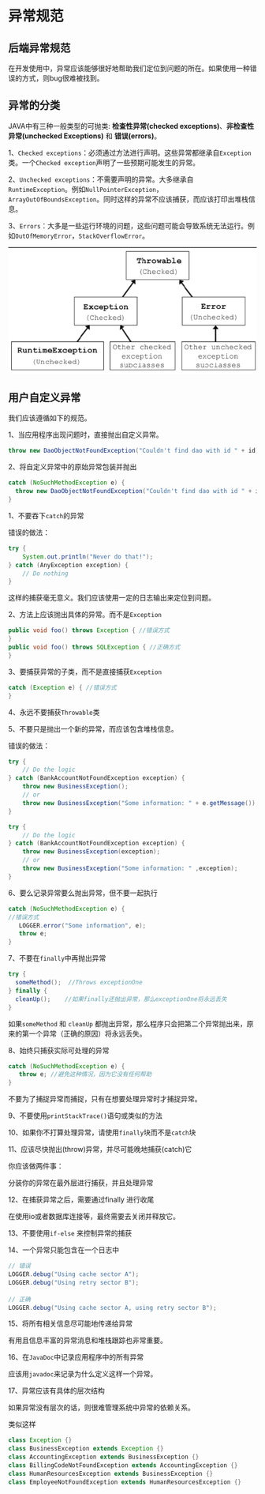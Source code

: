 # 异常规范

## 后端异常规范

在开发使用中，异常应该能够很好地帮助我们定位到问题的所在。如果使用一种错误的方式，则bug很难被找到。

## 异常的分类
JAVA中有三种一般类型的可抛类: **检查性异常(checked exceptions)**、**非检查性异常(unchecked Exceptions)** 和 **错误(errors)**。

1、`Checked exceptions`：必须通过方法进行声明。这些异常都继承自`Exception`类。一个`Checked exception`声明了一些预期可能发生的异常。

2、`Unchecked exceptions`：不需要声明的异常。大多继承自`RuntimeException`。例如`NullPointerException`，`ArrayOutOfBoundsException`。同时这样的异常不应该捕获，而应该打印出堆栈信息。

3、`Errors`：大多是一些运行环境的问题，这些问题可能会导致系统无法运行。例如`OutOfMemoryError`，`StackOverflowError`。

![](./image/throwable.png)

## 用户自定义异常
我们应该遵循如下的规范。

1、当应用程序出现问题时，直接抛出自定义异常。
```java
throw new DaoObjectNotFoundException("Couldn't find dao with id " + id);
```
2、将自定义异常中的原始异常包装并抛出
```java
catch (NoSuchMethodException e) {
  throw new DaoObjectNotFoundException("Couldn't find dao with id " + id, e);
}
```
1、不要吞下`catch`的异常

错误的做法：
```java
try {
    System.out.println("Never do that!");
} catch (AnyException exception) {
    // Do nothing
}
```
这样的捕获毫无意义。我们应该使用一定的日志输出来定位到问题。

2、方法上应该抛出具体的异常。而不是`Exception`
```java
public void foo() throws Exception { //错误方式
}
public void foo() throws SQLException { //正确方式
}
```
3、要捕获异常的子类，而不是直接捕获`Exception`
```java
catch (Exception e) { //错误方式
}
```
4、永远不要捕获`Throwable`类

5、不要只是抛出一个新的异常，而应该包含堆栈信息。

错误的做法：
```java
try {
    // Do the logic
} catch (BankAccountNotFoundException exception) {
    throw new BusinessException();
    // or
    throw new BusinessException("Some information: " + e.getMessage());
}
```
```java
try {
    // Do the logic
} catch (BankAccountNotFoundException exception) {
    throw new BusinessException(exception);
    // or
    throw new BusinessException("Some information: " ,exception);
}
```
6、要么记录异常要么抛出异常，但不要一起执行
```java
catch (NoSuchMethodException e) {  
//错误方式 
   LOGGER.error("Some information", e);
   throw e;
}
```
7、不要在`finally`中再抛出异常
```java
try {
  someMethod();  //Throws exceptionOne
} finally {
  cleanUp();    //如果finally还抛出异常，那么exceptionOne将永远丢失
}
```
如果`someMethod` 和 `cleanUp` 都抛出异常，那么程序只会把第二个异常抛出来，原来的第一个异常（正确的原因）将永远丢失。

8、始终只捕获实际可处理的异常
```java
catch (NoSuchMethodException e) {
   throw e; //避免这种情况，因为它没有任何帮助
}
```
不要为了捕捉异常而捕捉，只有在想要处理异常时才捕捉异常。

9、不要使用`printStackTrace()`语句或类似的方法

10、如果你不打算处理异常，请使用`finally`块而不是`catch`块

11、应该尽快抛出(throw)异常，并尽可能晚地捕获(catch)它

你应该做两件事：

分装你的异常在最外层进行捕获，并且处理异常

12、在捕获异常之后，需要通过finally 进行收尾

在使用io或者数据库连接等，最终需要去关闭并释放它。

13、不要使用`if-else` 来控制异常的捕获

14、一个异常只能包含在一个日志中
```java
// 错误
LOGGER.debug("Using cache sector A");
LOGGER.debug("Using retry sector B");

// 正确
LOGGER.debug("Using cache sector A, using retry sector B");
```
15、将所有相关信息尽可能地传递给异常

有用且信息丰富的异常消息和堆栈跟踪也非常重要。

16、在`JavaDoc`中记录应用程序中的所有异常

应该用`javadoc`来记录为什么定义这样一个异常。

17、异常应该有具体的层次结构

如果异常没有层次的话，则很难管理系统中异常的依赖关系。

类似这样
```java
class Exception {}
class BusinessException extends Exception {}
class AccountingException extends BusinessException {}
class BillingCodeNotFoundException extends AccountingException {}
class HumanResourcesException extends BusinessException {}
class EmployeeNotFoundException extends HumanResourcesException {}
```